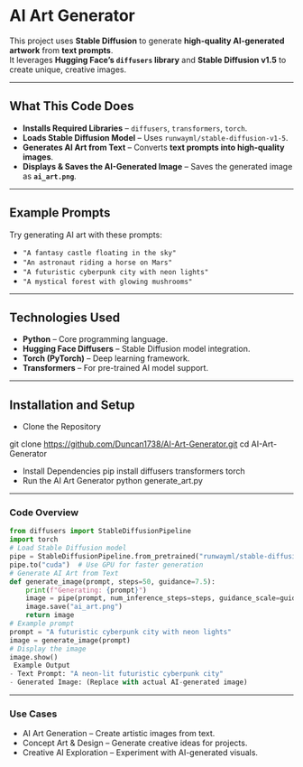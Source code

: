 # AI Art Generator  

This project uses **Stable Diffusion** to generate **high-quality AI-generated artwork** from **text prompts**.  
It leverages **Hugging Face’s `diffusers` library** and **Stable Diffusion v1.5** to create unique, creative images.

---

##  What This Code Does
- **Installs Required Libraries** – `diffusers`, `transformers`, `torch`.  
- **Loads Stable Diffusion Model** – Uses `runwayml/stable-diffusion-v1-5`.  
- **Generates AI Art from Text** – Converts **text prompts into high-quality images**.  
- **Displays & Saves the AI-Generated Image** – Saves the generated image as **`ai_art.png`**.  

---

## Example Prompts
Try generating AI art with these prompts:
-  `"A fantasy castle floating in the sky"`
-  `"An astronaut riding a horse on Mars"`
-  `"A futuristic cyberpunk city with neon lights"`
-  `"A mystical forest with glowing mushrooms"`

---

##  Technologies Used
- **Python** – Core programming language.
- **Hugging Face Diffusers** – Stable Diffusion model integration.
- **Torch (PyTorch)** – Deep learning framework.
- **Transformers** – For pre-trained AI model support.

---

##  Installation and Setup

 - Clone the Repository

git clone https://github.com/Duncan1738/AI-Art-Generator.git
cd AI-Art-Generator

- Install Dependencies
pip install diffusers transformers torch
- Run the AI Art Generator
python generate_art.py
---
### Code Overview
```python
from diffusers import StableDiffusionPipeline
import torch
# Load Stable Diffusion model
pipe = StableDiffusionPipeline.from_pretrained("runwayml/stable-diffusion-v1-5")
pipe.to("cuda")  # Use GPU for faster generation
# Generate AI Art from Text
def generate_image(prompt, steps=50, guidance=7.5):
    print(f"Generating: {prompt}")
    image = pipe(prompt, num_inference_steps=steps, guidance_scale=guidance).images[0]
    image.save("ai_art.png")
    return image
# Example prompt
prompt = "A futuristic cyberpunk city with neon lights"
image = generate_image(prompt)
# Display the image
image.show()
 Example Output
- Text Prompt: "A neon-lit futuristic cyberpunk city"
- Generated Image: (Replace with actual AI-generated image)
```
---
 ### Use Cases
- AI Art Generation – Create artistic images from text.
- Concept Art & Design – Generate creative ideas for projects.
- Creative AI Exploration – Experiment with AI-generated visuals.
